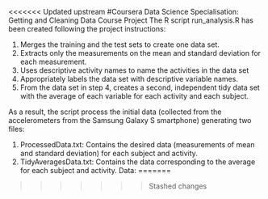<<<<<<< Updated upstream
#Coursera Data Science Specialisation: Getting and Cleaning Data Course Project
The R script run_analysis.R has been created following the project instructions:

1. Merges the training and the test sets to create one data set.
2. Extracts only the measurements on the mean and standard deviation for each measurement.
3. Uses descriptive activity names to name the activities in the data set
4. Appropriately labels the data set with descriptive variable names.
5. From the data set in step 4, creates a second, independent tidy data set with the average of each variable for each activity and each subject.

As a result, the script process the initial data (collected from the accelerometers from the Samsung Galaxy S smartphone) generating two files:

1. ProcessedData.txt: Contains the desired data (measurements of mean and standard deviation) for each subject and activity.
2. TidyAveragesData.txt: Contains the data corresponding to the average for each subject and activity.
Data:
=======
>>>>>>> Stashed changes
